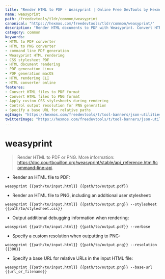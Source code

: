 ```yaml
---
title: "Render HTML to PDF - Weasyprint | Online Free DevTools by Hexmos"
name: weasyprint
path: /freedevtools/tldr/common/weasyprint
canonical: "https://hexmos.com/freedevtools/tldr/common/weasyprint/"
description: "Render HTML documents to PDF with Weasyprint. Convert HTML files to high-quality PDFs or PNGs using command line options. Free online tool, no registration required."
category: common
keywords:
- HTML to PDF converter
- HTML to PNG converter
- command line PDF generation
- Weasyprint HTML rendering
- CSS stylesheet PDF
- HTML document rendering
- PDF generation Linux
- PDF generation macOS
- HTML rendering CLI
- HTML converter online
features:
- Convert HTML files to PDF format
- Convert HTML files to PNG format
- Apply custom CSS stylesheets during rendering
- Control output resolution for PNG generation
- Specify a base URL for relative paths
ogImage: "https://hexmos.com/freedevtools/t/tool-banners/json-utilities-banner.png"
twitterImage: "https://hexmos.com/freedevtools/t/tool-banners/json-utilities-banner.png"
---
```


# weasyprint

> Render HTML to PDF or PNG.
> More information: <https://doc.courtbouillon.org/weasyprint/stable/api_reference.html#command-line-api>.

- Render an HTML file to PDF:

`weasyprint {{path/to/input.html}} {{path/to/output.pdf}}`

- Render an HTML file to PNG, including an additional user stylesheet:

`weasyprint {{path/to/input.html}} {{path/to/output.png}} --stylesheet {{path/to/stylesheet.css}}`

- Output additional debugging information when rendering:

`weasyprint {{path/to/input.html}} {{path/to/output.pdf}} --verbose`

- Specify a custom resolution when outputting to PNG:

`weasyprint {{path/to/input.html}} {{path/to/output.png}} --resolution {{300}}`

- Specify a base URL for relative URLs in the input HTML file:

`weasyprint {{path/to/input.html}} {{path/to/output.png}} --base-url {{url_or_filename}}`
